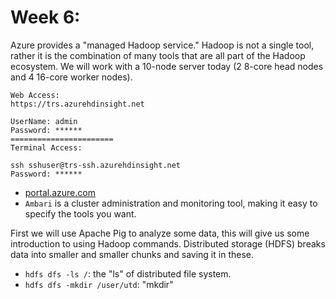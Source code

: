 # Week 6:

Azure provides a "managed Hadoop service." Hadoop is not a single tool, rather it is the combination of many tools that are all part of the Hadoop ecosystem. We will work with a 10-node server today (2 8-core head nodes and 4 16-core worker nodes).

```
Web Access:
https://trs.azurehdinsight.net

UserName: admin
Password: ******
=======================
Terminal Access:

ssh sshuser@trs-ssh.azurehdinsight.net
Password: ******
```

* [portal.azure.com](portal.azure.com)
* `Ambari` is a cluster administration and monitoring tool, making it easy to specify the tools you want.

First we will use Apache Pig to analyze some data, this will give us some introduction to using Hadoop commands. Distributed storage (HDFS) breaks data into smaller and smaller chunks and saving it in these.

* `hdfs dfs -ls /`: the "ls" of distributed file system.
* `hdfs dfs -mkdir /user/utd`: "mkdir"